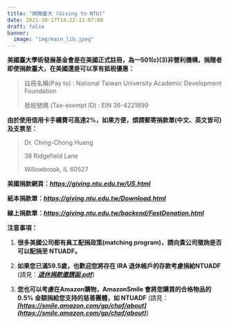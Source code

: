```yaml
---
title: "捐贈臺大 (Giving to NTU)"
date: 2021-10-17T14:22:13-07:00
draft: false
banner:
  image: "img/main_lib.jpeg"
---
```

**美國臺大學術發展基金會是在美國正式註冊，為一501(c)(3)非營利機構，捐贈者即使捐款臺大，在美國還是可以享有抵税優惠：**

> 註冊名稱(Pay to) : National Taiwan University Academic Development Foundation
>
> 抵税號碼 (Tax-exempt ID) : EIN 36-4221899

**由於使用信用卡手續費可高達2%，如果方便，煩請郵寄捐款單(中文、英文皆可)及支票至：**

> Dr. Ching-Chong Huang
>
> 38 Ridgefield Lane
>
> Willowbrook, IL 60527

**美國捐款網頁：*****<https://giving.ntu.edu.tw/US.html>***

**紙本捐款單：*****<https://giving.ntu.edu.tw/Download.html>***

**線上捐款單：*****<https://giving.ntu.edu.tw/backend/FastDonation.html>***

**注意事項：**

1. **很多美國公司都有員工配捐政策(matching program)，請向貴公司徵詢是否可以配捐至 NTUADF。**


2. **如果您已滿59.5歲，也歡迎您將存在 IRA 退休帳戶的存款考慮捐給NTUADF** (請見：***[退休捐款邀請函.pdf](https://guanlinchao.github.io/files/NTU_US_Retirement_Donation_letter_2021.pdf)***)


3. **您也可以考慮在Amazon購物，AmazonSmile 會將您購買的合格物品的0.5% 金額捐給您支持的慈善團體，如 NTUADF** (請見：***[https://smile.amazon.com/gp/chpf/about](https://smile.amazon.com/gp/chpf/about)***)
